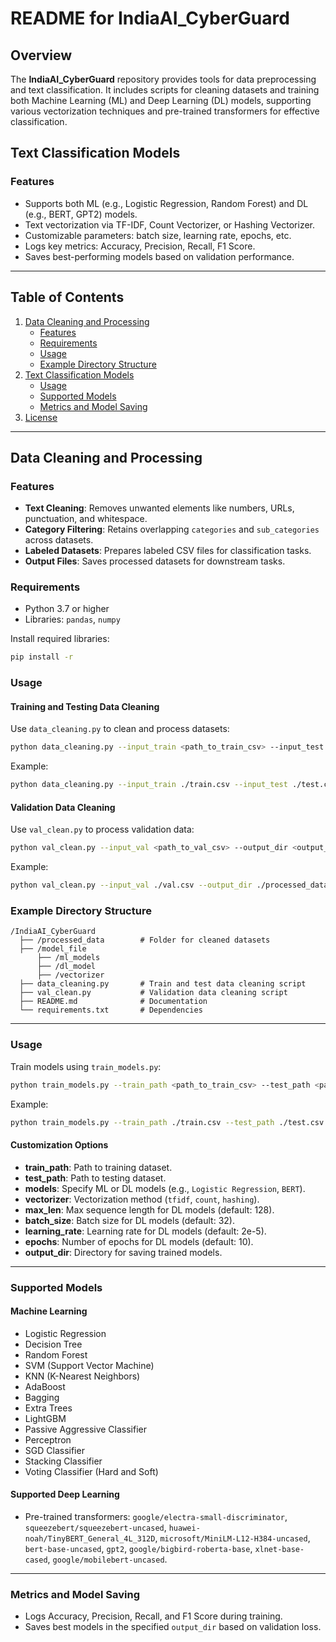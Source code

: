 # README for IndiaAI_CyberGuard

## Overview

The **IndiaAI_CyberGuard** repository provides tools for data preprocessing and text classification. It includes scripts for cleaning datasets and training both Machine Learning (ML) and Deep Learning (DL) models, supporting various vectorization techniques and pre-trained transformers for effective classification.

## Text Classification Models

### Features

- Supports both ML (e.g., Logistic Regression, Random Forest) and DL (e.g., BERT, GPT2) models.
- Text vectorization via TF-IDF, Count Vectorizer, or Hashing Vectorizer.
- Customizable parameters: batch size, learning rate, epochs, etc.
- Logs key metrics: Accuracy, Precision, Recall, F1 Score.
- Saves best-performing models based on validation performance.

---

## Table of Contents

1. [Data Cleaning and Processing](#data-cleaning-and-processing)
   - [Features](#features)
   - [Requirements](#requirements)
   - [Usage](#usage)
   - [Example Directory Structure](#example-directory-structure)
2. [Text Classification Models](#text-classification-models)
   - [Usage](#usage-1)
   - [Supported Models](#supported-models)
   - [Metrics and Model Saving](#metrics-and-model-saving)
3. [License](#license)

---

## Data Cleaning and Processing

### Features

- **Text Cleaning**: Removes unwanted elements like numbers, URLs, punctuation, and whitespace.
- **Category Filtering**: Retains overlapping `categories` and `sub_categories` across datasets.
- **Labeled Datasets**: Prepares labeled CSV files for classification tasks.
- **Output Files**: Saves processed datasets for downstream tasks.

### Requirements

- Python 3.7 or higher
- Libraries: `pandas`, `numpy`

Install required libraries:

```bash
pip install -r 
```

### Usage

#### Training and Testing Data Cleaning

Use `data_cleaning.py` to clean and process datasets:

```bash
python data_cleaning.py --input_train <path_to_train_csv> --input_test <path_to_test_csv> --output_dir <output_directory>
```

Example:

```bash
python data_cleaning.py --input_train ./train.csv --input_test ./test.csv --output_dir ./processed_data
```

#### Validation Data Cleaning

Use `val_clean.py` to process validation data:

```bash
python val_clean.py --input_val <path_to_val_csv> --output_dir <output_directory>
```

Example:

```bash
python val_clean.py --input_val ./val.csv --output_dir ./processed_data
```

### Example Directory Structure

```
/IndiaAI_CyberGuard
  ├── /processed_data        # Folder for cleaned datasets
  ├── /model_file
      ├── /ml_models
      ├── /dl_model
      ├── /vectorizer
  ├── data_cleaning.py       # Train and test data cleaning script
  ├── val_clean.py           # Validation data cleaning script
  ├── README.md              # Documentation
  └── requirements.txt       # Dependencies
```

---



### Usage

Train models using `train_models.py`:

```bash
python train_models.py --train_path <path_to_train_csv> --test_path <path_to_test_csv> --models <model1> <model2> ... --vectorizer <vectorizer_type> --output_dir <output_directory>
```

Example:

```bash
python train_models.py --train_path ./train.csv --test_path ./test.csv --models Logistic\ Regression SVM --vectorizer tfidf --output_dir ./models_dir
```

#### Customization Options

- **train_path**: Path to training dataset.
- **test_path**: Path to testing dataset.
- **models**: Specify ML or DL models (e.g., `Logistic Regression`, `BERT`).
- **vectorizer**: Vectorization method (`tfidf`, `count`, `hashing`).
- **max_len**: Max sequence length for DL models (default: 128).
- **batch_size**: Batch size for DL models (default: 32).
- **learning_rate**: Learning rate for DL models (default: 2e-5).
- **epochs**: Number of epochs for DL models (default: 10).
- **output_dir**: Directory for saving trained models.

---

### Supported Models

#### Machine Learning
- Logistic Regression
- Decision Tree
- Random Forest
- SVM (Support Vector Machine)
- KNN (K-Nearest Neighbors)
- AdaBoost
- Bagging
- Extra Trees
- LightGBM
- Passive Aggressive Classifier
- Perceptron
- SGD Classifier
- Stacking Classifier
- Voting Classifier (Hard and Soft)


#### Supported Deep Learning
- Pre-trained transformers: `google/electra-small-discriminator`, `squeezebert/squeezebert-uncased`, `huawei-noah/TinyBERT_General_4L_312D`, `microsoft/MiniLM-L12-H384-uncased`, `bert-base-uncased`, `gpt2`, `google/bigbird-roberta-base`, `xlnet-base-cased`, `google/mobilebert-uncased`.

---

### Metrics and Model Saving

- Logs Accuracy, Precision, Recall, and F1 Score during training.
- Saves best models in the specified `output_dir` based on validation loss.

